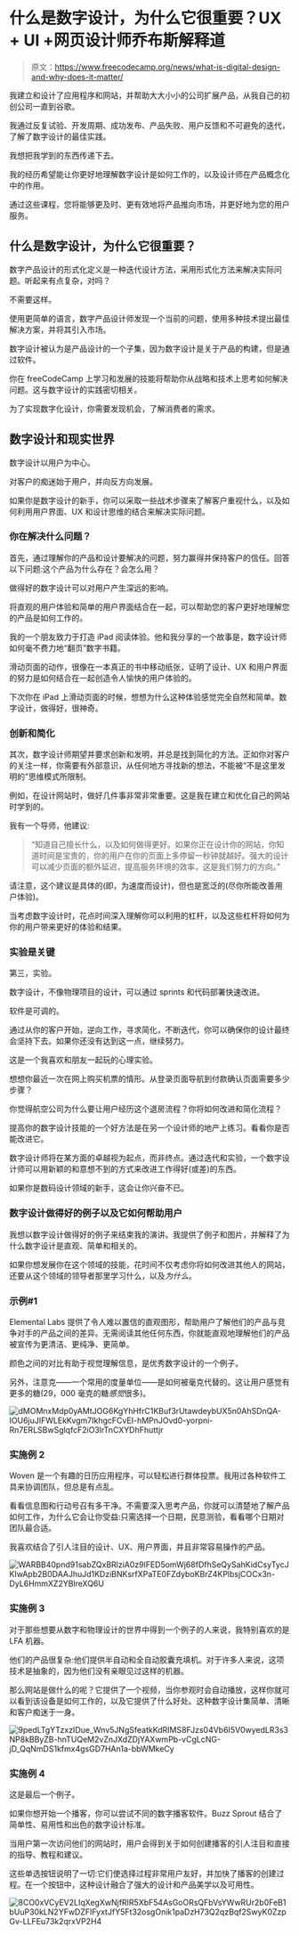 # 什么是数字设计，为什么它很重要？UX + UI +网页设计师乔布斯解释道

> 原文：<https://www.freecodecamp.org/news/what-is-digital-design-and-why-does-it-matter/>

我建立和设计了应用程序和网站，并帮助大大小小的公司扩展产品，从我自己的初创公司一直到谷歌。

我通过反复试验、开发周期、成功发布、产品失败、用户反馈和不可避免的迭代，了解了数字设计的最佳实践。

我想把我学到的东西传递下去。

我的经历希望能让你更好地理解数字设计是如何工作的，以及设计师在产品概念化中的作用。

通过这些课程，您将能够更及时、更有效地将产品推向市场，并更好地为您的用户服务。

## 什么是数字设计，为什么它很重要？

数字产品设计的形式化定义是一种迭代设计方法，采用形式化方法来解决实际问题。听起来有点复杂，对吗？

不需要这样。

使用更简单的语言，数字产品设计师发现一个当前的问题，使用多种技术提出最佳解决方案，并将其引入市场。

数字设计被认为是产品设计的一个子集，因为数字设计是关于产品的构建，但是通过软件。

你在 freeCodeCamp 上学习和发展的技能将帮助你从战略和技术上思考如何解决问题。这与数字设计的实践密切相关。

为了实现数字化设计，你需要发现机会，了解消费者的需求。

## 数字设计和现实世界

数字设计以用户为中心。

对客户的痴迷始于用户，并向反方向发展。

如果你是数字设计的新手，你可以采取一些战术步骤来了解客户重视什么，以及如何利用用户界面、UX 和设计思维的结合来解决实际问题。

### 你在解决什么问题？

首先，通过理解你的产品和设计要解决的问题，努力赢得并保持客户的信任。回答以下问题:这个产品为什么存在？会怎么用？

做得好的数字设计可以对用户产生深远的影响。

将直观的用户体验和简单的用户界面结合在一起，可以帮助您的客户更好地理解您的产品是如何工作的。

我的一个朋友致力于打造 iPad 阅读体验。他和我分享的一个故事是，数字设计师如何毫不费力地“翻页”数字书籍。

滑动页面的动作，很像在一本真正的书中移动纸张，证明了设计、UX 和用户界面的努力是如何结合在一起创造令人愉快的用户体验的。

下次你在 iPad 上滑动页面的时候，想想为什么这种体验感觉完全自然和简单。数字设计，做得好，很神奇。

### 创新和简化

其次，数字设计师期望并要求创新和发明，并总是找到简化的方法。正如你对客户的关注一样，你需要有外部意识，从任何地方寻找新的想法，不能被“不是这里发明的”思维模式所限制。

例如，在设计网站时，做好几件事非常非常重要。这是我在建立和优化自己的网站时学到的。

我有一个导师，他建议:

> “知道自己擅长什么，以及如何做得更好。如果你正在设计你的网站，你知道时间是宝贵的，你的用户在你的页面上多停留一秒钟就越好。强大的设计可以减少页面的额外延迟，提高服务环境的效率，这是我们努力的方向。”

请注意，这个建议是具体的(即，为速度而设计)，但也是宽泛的(尽你所能改善用户体验)。

当考虑数字设计时，花点时间深入理解你可以利用的杠杆，以及这些杠杆将如何为你的用户带来更好的体验和结果。

### 实验是关键

第三，实验。

数字设计，不像物理项目的设计，可以通过 sprints 和代码部署快速改进。

软件是可调的。

通过从你的客户开始，逆向工作，寻求简化，不断迭代，你可以确保你的设计最终会坚持下去。如果你还没有达到这一点，继续努力。

这是一个我喜欢和朋友一起玩的心理实验。

想想你最近一次在网上购买机票的情形。从登录页面导航到付款确认页面需要多少步骤？

你觉得航空公司为什么要让用户经历这个退房流程？你将如何改进和简化流程？

提高你的数字设计技能的一个好方法是在另一个设计师的地产上练习。看看你是否能改进它。

数字设计师将在某方面的卓越视为起点，而非终点。通过迭代和实验，一个数字设计师可以用新颖的和意想不到的方式来改进工作得好(或差)的东西。

如果你是数码设计领域的新手，这会让你兴奋不已。

### 数字设计做得好的例子以及它如何帮助用户

我想以数字设计做得好的例子来结束我的演讲。我提供了例子和图片，并解释了为什么数字设计是直观、简单和相关的。

如果你想发展你在这个领域的技能，花时间不仅考虑你将如何改进其他人的网站，还要从这个领域的领导者那里学习什么，以及*为什么*。

### 示例#1

Elemental Labs 提供了令人难以置信的直观图形，帮助用户了解他们的产品与竞争对手的产品之间的差异。无需阅读其他任何东西，你就能直观地理解他们的产品被宣传为更清洁、更纯净、更简单。

颜色之间的对比有助于视觉理解信息，是优秀数字设计的一个例子。

另外，注意克——一个常用的度量单位——是如何被毫克代替的。这让用户感觉有更多的糖(29，000 毫克的糖*感觉*很多)。

![dMOMnxMdp0yAMtJOG6KgYhHfrC1KBuf3rUtawdeybUX5n0AhSDnQA-IOU6juJIFWLEkKvgm7IkhgcFCvEI-hMPnJOvd0-yorpni-Rn7ERLSBwSglqfcF2iO3lrTnCXYDhFhuttjr](img/7f4601afba802de0a9b206b64355ca74.png)

### 实施例 2

Woven 是一个有趣的日历应用程序，可以轻松进行群体投票。我用过各种软件工具来协调团队，但总是有点乱。

看看信息图和行动号召有多干净。不需要深入思考产品，你就可以清楚地了解产品如何工作，为什么它会让你受益:只需选择一个日期，民意测验，看看哪个日期对团队最合适。

我喜欢结合了引人注目的设计、UX、用户界面，并且非常容易操作的产品。

![WARBB40pnd91sabZQxBRlziA0z9lFED5omWj68fDfhSeQySahKidCsyTycJKIwApb2B0DAAJhuJd1KDziBNKsrfXPaTE0FZdyboKBrZ4KPlbsjCOCx3n-DyL6HmmXZ2YBlreXQ6U](img/9d1a51f57b528100324491bd6afcbeb7.png)

### 实施例 3

对于那些想要从数字和物理设计的世界中得到一个例子的人来说，我特别喜欢的是 LFA 机器。

他们的产品很复杂:他们提供半自动和全自动胶囊充填机。对于许多人来说，这项技术是抽象的，因为他们没有亲眼见过这样的机器。

那么网站是做什么的呢？它提供了一个视频，当你参观时会自动播放，这样你就可以看到该设备是如何工作的，以及它提供了什么好处。这种数字设计集简单、清晰和客户痴迷于一身。

![9pedLTgYTzxzIDue_Wnv5JNgSfeatkKdRIMS8FJzs04Vb6I5V0wyedLR3s3NP8kBByZB-hnTUQeM2vZnJXdZDjYAXwmPb-vCgLcNG-jD_QqNmDS1kfmx4gsGD7HAn1a-bbWMkeCy](img/ab3d23009f9f3d3eda70e5f3d350923c.png)

### 实施例 4

这是最后一个例子。

如果你想开始一个播客，你可以尝试不同的数字播客软件。Buzz Sprout 结合了简单性、易用性和出色的数字设计标准。

当用户第一次访问他们的网站时，用户会得到关于如何创建播客的引人注目和直接的指导、教程和建议。

这些单选按钮说明了一切:它们使选择过程非常用户友好，并加快了播客的创建过程。在一个按钮中，这种设计融合了强大的设计和产品美学以及可用性。

![8CO0xVCyEV2LIqXegXwNjfRIR5XbF54AsGoORsQFbVsYWwRUr2b0FeB1bUuP30kLN2YFwDZFIFyxtJfY5Ft32osgOnik1paDzH73Q2qzBqf2SwyK0ZzpGv-LLFEu73k2qrxVP2H4](img/648d1b26517f1cdc20aa106706ae57cc.png)